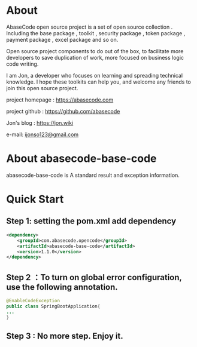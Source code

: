 # About
AbaseCode open source project is a set of open source collection . Including the base package , toolkit , security package , token package , payment package , excel package and so on.

Open source project components to do out of the box, to facilitate more developers to save duplication of work, more focused on business logic code writing.

I am Jon, a developer who focuses on learning and spreading technical knowledge. I hope these toolkits can help you, and welcome any friends to join this open source project.

project homepage : https://abasecode.com

project github : https://github.com/abasecode

Jon's blog : https://jon.wiki

e-mail: ijonso123@gmail.com

# About abasecode-base-code
abasecode-base-code is A standard result and exception information.

# Quick Start
## Step 1: setting the pom.xml add dependency
``` xml
<dependency>
    <groupId>com.abasecode.opencode</groupId>
    <artifactId>abasecode-base-code</artifactId>
    <version>1.1.0</version>
</dependency>
```
## Step 2 ：To turn on global error configuration, use the following annotation.
``` java
@EnableCodeException
public class SpringBootApplication{
...
}
```
## Step 3 : No more step. Enjoy it.
